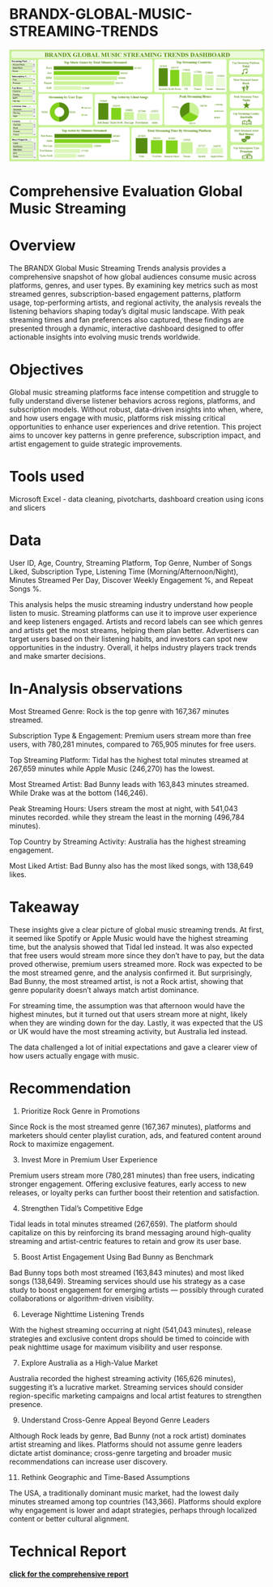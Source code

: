 # BRANDX-GLOBAL-MUSIC-STREAMING-TRENDS

![Dashboard Preview](https://github.com/Eedrizgit/BRANDX-GLOBAL-MUSIC-STREAMING-TRENDS/blob/main/music%20dashboard.png)

# **Comprehensive Evaluation Global Music Streaming**

# Overview
The BRANDX Global Music Streaming Trends analysis provides a comprehensive snapshot of how global audiences consume music across platforms, genres, and user types. By examining key metrics such as most streamed genres, subscription-based engagement patterns, platform usage, top-performing artists, and regional activity, the analysis reveals the listening behaviors shaping today’s digital music landscape. With peak streaming times and fan preferences also captured, these findings are presented through a dynamic, interactive dashboard designed to offer actionable insights into evolving music trends worldwide. 

# Objectives
Global music streaming platforms face intense competition and struggle to fully understand diverse listener behaviors across regions, platforms, and subscription models. Without robust, data-driven insights into when, where, and how users engage with music, platforms risk missing critical opportunities to enhance user experiences and drive retention. This project aims to uncover key patterns in genre preference, subscription impact, and artist engagement to guide strategic improvements.

# Tools used
Microsoft Excel - data cleaning, pivotcharts, dashboard creation using icons and slicers

# Data
User ID, Age, Country, Streaming Platform, Top Genre, Number of Songs Liked, Subscription Type, Listening Time (Morning/Afternoon/Night), Minutes Streamed Per Day, Discover Weekly Engagement %, and Repeat Songs %.

This analysis helps the music streaming industry understand how people listen to music. Streaming platforms can use it to improve user experience and keep listeners engaged. Artists and record labels can see which genres and artists get the most streams, helping them plan better. Advertisers can target users based on their listening habits, and investors can spot new opportunities in the industry. Overall, it helps industry players track trends and make smarter decisions.

# In-Analysis observations

Most Streamed Genre: Rock is the top genre with 167,367 minutes streamed.

Subscription Type & Engagement: Premium users stream more than free users, with 780,281 minutes, compared to 765,905 minutes for free users.

Top Streaming Platform: Tidal has the highest total minutes streamed at 267,659 minutes while Apple Music (246,270) has the lowest.

Most Streamed Artist: Bad Bunny leads with 163,843 minutes streamed. While Drake was at the bottom (146,246).

Peak Streaming Hours: Users stream the most at night, with 541,043 minutes recorded. while they stream the least in the morning (496,784 minutes).

Top Country by Streaming Activity: Australia has the highest streaming engagement.

Most Liked Artist: Bad Bunny also has the most liked songs, with 138,649 likes.

# Takeaway

These insights give a clear picture of global music streaming trends. At first, it seemed like Spotify or Apple Music would have the highest streaming time, but the analysis showed that Tidal led instead. It was also expected that free users would stream more since they don’t have to pay, but the data proved otherwise, premium users streamed more. Rock was expected to be the most streamed genre, and the analysis confirmed it. But surprisingly, Bad Bunny, the most streamed artist, is not a Rock artist, showing that genre popularity doesn’t always match artist dominance.

For streaming time, the assumption was that afternoon would have the highest minutes, but it turned out that users stream more at night, likely when they are winding down for the day. Lastly, it was expected that the US or UK would have the most streaming activity, but Australia led instead.

The data challenged a lot of initial expectations and gave a clearer view of how users actually engage with music.

# Recommendation

1. Prioritize Rock Genre in Promotions
   
Since Rock is the most streamed genre (167,367 minutes), platforms and marketers should center playlist curation, ads, and featured content around Rock to maximize engagement.

3. Invest More in Premium User Experience
   
Premium users stream more (780,281 minutes) than free users, indicating stronger engagement. Offering exclusive features, early access to new releases, or loyalty perks can further boost their retention and satisfaction.

4. Strengthen Tidal’s Competitive Edge
   
Tidal leads in total minutes streamed (267,659). The platform should capitalize on this by reinforcing its brand messaging around high-quality streaming and artist-centric features to retain and grow its user base.

5. Boost Artist Engagement Using Bad Bunny as Benchmark
   
Bad Bunny tops both most streamed (163,843 minutes) and most liked songs (138,649). Streaming services should use his strategy as a case study to boost engagement for emerging artists — possibly through curated collaborations or algorithm-driven visibility.

6. Leverage Nighttime Listening Trends
   
With the highest streaming occurring at night (541,043 minutes), release strategies and exclusive content drops should be timed to coincide with peak nighttime usage for maximum visibility and user response.

7. Explore Australia as a High-Value Market
   
Australia recorded the highest streaming activity (165,626 minutes), suggesting it’s a lucrative market. Streaming services should consider region-specific marketing campaigns and local artist features to strengthen presence.

9. Understand Cross-Genre Appeal Beyond Genre Leaders
    
Although Rock leads by genre, Bad Bunny (not a rock artist) dominates artist streaming and likes. Platforms should not assume genre leaders dictate artist dominance; cross-genre targeting and broader music recommendations can increase user discovery.

11. Rethink Geographic and Time-Based Assumptions
    
The USA, a traditionally dominant music market, had the lowest daily minutes streamed among top countries (143,366). Platforms should explore why engagement is lower and adapt strategies, perhaps through localized content or better cultural alignment.

# Technical Report
[**click for the comprehensive report**](https://medium.com/@akinteyeidris/brandx-global-music-streaming-trends-40b4b29a6035)  
#####
